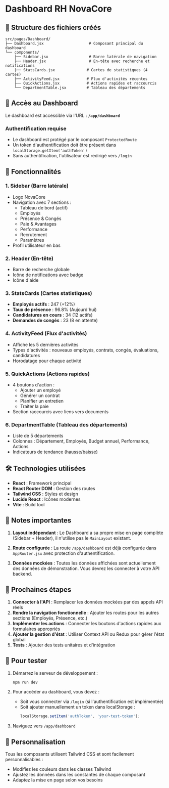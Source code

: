 # Dashboard RH NovaCore

## 📁 Structure des fichiers créés

```
src/pages/Dashboard/
├── Dashboard.jsx                    # Composant principal du dashboard
└── components/
    ├── Sidebar.jsx                  # Barre latérale de navigation
    ├── Header.jsx                   # En-tête avec recherche et notifications
    ├── StatsCards.jsx              # Cartes de statistiques (4 cartes)
    ├── ActivityFeed.jsx            # Flux d'activités récentes
    ├── QuickActions.jsx            # Actions rapides et raccourcis
    └── DepartmentTable.jsx         # Tableau des départements
```

## 🚀 Accès au Dashboard

Le dashboard est accessible via l'URL : **`/app/dashboard`**

### Authentification requise
- Le dashboard est protégé par le composant `ProtectedRoute`
- Un token d'authentification doit être présent dans `localStorage.getItem('authToken')`
- Sans authentification, l'utilisateur est redirigé vers `/login`

## 🎨 Fonctionnalités

### 1. **Sidebar** (Barre latérale)
- Logo NovaCore
- Navigation avec 7 sections :
  - Tableau de bord (actif)
  - Employés
  - Présence & Congés
  - Paie & Avantages
  - Performance
  - Recrutement
  - Paramètres
- Profil utilisateur en bas

### 2. **Header** (En-tête)
- Barre de recherche globale
- Icône de notifications avec badge
- Icône d'aide

### 3. **StatsCards** (Cartes statistiques)
- **Employés actifs** : 247 (+12%)
- **Taux de présence** : 96.8% (Aujourd'hui)
- **Candidatures en cours** : 34 (12 actifs)
- **Demandes de congés** : 23 (8 en attente)

### 4. **ActivityFeed** (Flux d'activités)
- Affiche les 5 dernières activités
- Types d'activités : nouveaux employés, contrats, congés, évaluations, candidatures
- Horodatage pour chaque activité

### 5. **QuickActions** (Actions rapides)
- 4 boutons d'action :
  - Ajouter un employé
  - Générer un contrat
  - Planifier un entretien
  - Traiter la paie
- Section raccourcis avec liens vers documents

### 6. **DepartmentTable** (Tableau des départements)
- Liste de 5 départements
- Colonnes : Département, Employés, Budget annuel, Performance, Actions
- Indicateurs de tendance (hausse/baisse)

## 🛠️ Technologies utilisées

- **React** : Framework principal
- **React Router DOM** : Gestion des routes
- **Tailwind CSS** : Styles et design
- **Lucide React** : Icônes modernes
- **Vite** : Build tool

## 📝 Notes importantes

1. **Layout indépendant** : Le Dashboard a sa propre mise en page complète (Sidebar + Header), il n'utilise pas le `MainLayout` existant.

2. **Route configurée** : La route `/app/dashboard` est déjà configurée dans `AppRouter.jsx` avec protection d'authentification.

3. **Données mockées** : Toutes les données affichées sont actuellement des données de démonstration. Vous devrez les connecter à votre API backend.

## 🔄 Prochaines étapes

1. **Connecter à l'API** : Remplacer les données mockées par des appels API réels
2. **Rendre la navigation fonctionnelle** : Ajouter les routes pour les autres sections (Employés, Présence, etc.)
3. **Implémenter les actions** : Connecter les boutons d'actions rapides aux formulaires appropriés
4. **Ajouter la gestion d'état** : Utiliser Context API ou Redux pour gérer l'état global
5. **Tests** : Ajouter des tests unitaires et d'intégration

## 🎯 Pour tester

1. Démarrez le serveur de développement :
   ```bash
   npm run dev
   ```

2. Pour accéder au dashboard, vous devez :
   - Soit vous connecter via `/login` (si l'authentification est implémentée)
   - Soit ajouter manuellement un token dans localStorage :
     ```javascript
     localStorage.setItem('authToken', 'your-test-token');
     ```

3. Naviguez vers `/app/dashboard`

## 🎨 Personnalisation

Tous les composants utilisent Tailwind CSS et sont facilement personnalisables :
- Modifiez les couleurs dans les classes Tailwind
- Ajustez les données dans les constantes de chaque composant
- Adaptez la mise en page selon vos besoins
